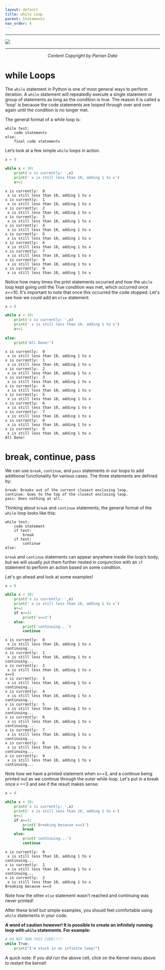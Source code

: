 ```yaml
---
layout: default
title: while Loop
parent: Statements
nav_order: 4
---
```

___

<a href='https://www.udemy.com/user/joseportilla/'><img src='../Pierian_Data_Logo.png'/></a>
___
<center><em>Content Copyright by Pierian Data</em></center>

# while Loops

The <code>while</code> statement in Python is one of most general ways to perform iteration. A <code>while</code> statement will repeatedly execute a single statement or group of statements as long as the condition is true. The reason it is called a 'loop' is because the code statements are looped through over and over again until the condition is no longer met.

The general format of a while loop is:

    while test:
        code statements
    else:
        final code statements

Let’s look at a few simple <code>while</code> loops in action. 


```python
x = 0

while x < 10:
    print('x is currently: ',x)
    print(' x is still less than 10, adding 1 to x')
    x+=1
```

    x is currently:  0
     x is still less than 10, adding 1 to x
    x is currently:  1
     x is still less than 10, adding 1 to x
    x is currently:  2
     x is still less than 10, adding 1 to x
    x is currently:  3
     x is still less than 10, adding 1 to x
    x is currently:  4
     x is still less than 10, adding 1 to x
    x is currently:  5
     x is still less than 10, adding 1 to x
    x is currently:  6
     x is still less than 10, adding 1 to x
    x is currently:  7
     x is still less than 10, adding 1 to x
    x is currently:  8
     x is still less than 10, adding 1 to x
    x is currently:  9
     x is still less than 10, adding 1 to x
    

Notice how many times the print statements occurred and how the <code>while</code> loop kept going until the True condition was met, which occurred once x==10. It's important to note that once this occurred the code stopped. Let's see how we could add an <code>else</code> statement:


```python
x = 0

while x < 10:
    print('x is currently: ',x)
    print(' x is still less than 10, adding 1 to x')
    x+=1
    
else:
    print('All Done!')
```

    x is currently:  0
     x is still less than 10, adding 1 to x
    x is currently:  1
     x is still less than 10, adding 1 to x
    x is currently:  2
     x is still less than 10, adding 1 to x
    x is currently:  3
     x is still less than 10, adding 1 to x
    x is currently:  4
     x is still less than 10, adding 1 to x
    x is currently:  5
     x is still less than 10, adding 1 to x
    x is currently:  6
     x is still less than 10, adding 1 to x
    x is currently:  7
     x is still less than 10, adding 1 to x
    x is currently:  8
     x is still less than 10, adding 1 to x
    x is currently:  9
     x is still less than 10, adding 1 to x
    All Done!
    

# break, continue, pass

We can use <code>break</code>, <code>continue</code>, and <code>pass</code> statements in our loops to add additional functionality for various cases. The three statements are defined by:

    break: Breaks out of the current closest enclosing loop.
    continue: Goes to the top of the closest enclosing loop.
    pass: Does nothing at all.
    
    
Thinking about <code>break</code> and <code>continue</code> statements, the general format of the <code>while</code> loop looks like this:

    while test: 
        code statement
        if test: 
            break
        if test: 
            continue 
    else:

<code>break</code> and <code>continue</code> statements can appear anywhere inside the loop’s body, but we will usually put them further nested in conjunction with an <code>if</code> statement to perform an action based on some condition.

Let's go ahead and look at some examples!


```python
x = 0

while x < 10:
    print('x is currently: ',x)
    print(' x is still less than 10, adding 1 to x')
    x+=1
    if x==3:
        print('x==3')
    else:
        print('continuing...')
        continue
```

    x is currently:  0
     x is still less than 10, adding 1 to x
    continuing...
    x is currently:  1
     x is still less than 10, adding 1 to x
    continuing...
    x is currently:  2
     x is still less than 10, adding 1 to x
    x==3
    x is currently:  3
     x is still less than 10, adding 1 to x
    continuing...
    x is currently:  4
     x is still less than 10, adding 1 to x
    continuing...
    x is currently:  5
     x is still less than 10, adding 1 to x
    continuing...
    x is currently:  6
     x is still less than 10, adding 1 to x
    continuing...
    x is currently:  7
     x is still less than 10, adding 1 to x
    continuing...
    x is currently:  8
     x is still less than 10, adding 1 to x
    continuing...
    x is currently:  9
     x is still less than 10, adding 1 to x
    continuing...
    

Note how we have a printed statement when x==3, and a continue being printed out as we continue through the outer while loop. Let's put in a break once x ==3 and see if the result makes sense:


```python
x = 0

while x < 10:
    print('x is currently: ',x)
    print(' x is still less than 10, adding 1 to x')
    x+=1
    if x==3:
        print('Breaking because x==3')
        break
    else:
        print('continuing...')
        continue
```

    x is currently:  0
     x is still less than 10, adding 1 to x
    continuing...
    x is currently:  1
     x is still less than 10, adding 1 to x
    continuing...
    x is currently:  2
     x is still less than 10, adding 1 to x
    Breaking because x==3
    

Note how the other <code>else</code> statement wasn't reached and continuing was never printed!

After these brief but simple examples, you should feel comfortable using <code>while</code> statements in your code.

**A word of caution however! It is possible to create an infinitely running loop with <code>while</code> statements. For example:**


```python
# DO NOT RUN THIS CODE!!!! 
while True:
    print("I'm stuck in an infinite loop!")
```

A quick note: If you *did* run the above cell, click on the Kernel menu above to restart the kernel!
